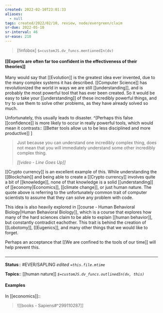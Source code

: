 ```yaml
---
created: 2022-02-10T23:01:33 
aliases:
  - null
tags: created/2022/02/10, review, node/evergreen/claim
sr-due: 2022-05-10
sr-interval: 46
sr-ease: 210
---
```

> [!infobox]
`$=customJS.dv_funcs.mentionedIn(dv)`

#### [[Experts are often far too confident in the effectiveness of their theories]] 

Many would say that [[Evolution]] is the greatest idea ever invented,
due to the many complex systems it has described.
[[Computer Science]] has revolutionized the world in ways we are still [[understanding]], 
and is probably the most powerful tool that has ever been created.
So it would be easy to take your [[understanding]] of these incredibly powerful things,
and try to use them to solve other problems, as they have already solved so much.

Unfortunately, this usually leads to disaster.
^[Perhaps this false [[confidence]] is more likely to occur in really powerful tools, which would mean it 
contrasts:: [[Better tools allow us to be less disciplined and more productive]]
]

> Just because you can understand one incredibly complex thing, does not mean that you will immediately understand some other incredibly complex thing.
> 
> <cite>[[video - Line Goes Up]]</cite>

[[Crypto currency]] is an excellent example of this. While understanding the [[Blockchain]] and being able to create a [[Crypto currency]] involves quite a bit of [[knowledge]], none of that knowledge is a solid [[understanding]] of [[economy|Economics]], [[climate change]], or just human nature. The quote above is referring to the unfortunately common trait of computer scientists to assume that they can solve any problem with code.

This idea is also heavily explored in [[course - Human Behavioral Biology|Human Behavioral Biology]], which is a course that explores how many of the hard sciences claim to be able to explain [[human behavior]], but constantly contradict eachother. This trait is behind the creation of [[Lobotomy]], [[Eugenics]], and many other things that we would like to forget.

Perhaps an acceptance that [[We are confined to the tools of our time]] will help prevent this.

### <hr class="footnote"/>

**Status**:: #EVER/SAPLING 
*edited `=this.file.mtime`*

**Topics**:: [[human nature]]
*`$=customJS.dv_funcs.outlinedIn(dv, this)`*

#### Examples

In [[economics]]::
> ![[books - Sapiens#^299110287]]